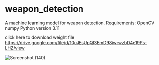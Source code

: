 # weapon_detection

A machine learning model for weapon detection.
Requirements:
OpenCV
numpy
Python version 3.11

click here to download weight file
https://drive.google.com/file/d/10uJEsUpQI3EmD98iwrwzbD4e19Ps-LHZ/view

![Screenshot (140)](https://github.com/user-attachments/assets/617cba6a-cc43-47e8-865e-90e401067b4b)
